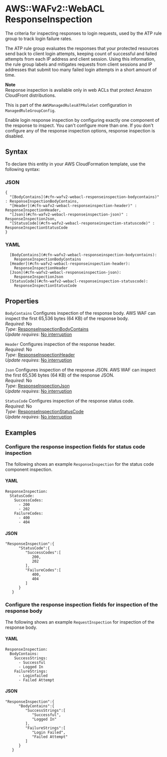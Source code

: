 # AWS::WAFv2::WebACL ResponseInspection<a name="aws-properties-wafv2-webacl-responseinspection"></a>

The criteria for inspecting responses to login requests, used by the ATP rule group to track login failure rates\.

The ATP rule group evaluates the responses that your protected resources send back to client login attempts, keeping count of successful and failed attempts from each IP address and client session\. Using this information, the rule group labels and mitigates requests from client sessions and IP addresses that submit too many failed login attempts in a short amount of time\.

**Note**  
Response inspection is available only in web ACLs that protect Amazon CloudFront distributions\.

This is part of the `AWSManagedRulesATPRuleSet` configuration in `ManagedRuleGroupConfig`\.

Enable login response inspection by configuring exactly one component of the response to inspect\. You can't configure more than one\. If you don't configure any of the response inspection options, response inspection is disabled\.

## Syntax<a name="aws-properties-wafv2-webacl-responseinspection-syntax"></a>

To declare this entity in your AWS CloudFormation template, use the following syntax:

### JSON<a name="aws-properties-wafv2-webacl-responseinspection-syntax.json"></a>

```
{
  "[BodyContains](#cfn-wafv2-webacl-responseinspection-bodycontains)" : ResponseInspectionBodyContains,
  "[Header](#cfn-wafv2-webacl-responseinspection-header)" : ResponseInspectionHeader,
  "[Json](#cfn-wafv2-webacl-responseinspection-json)" : ResponseInspectionJson,
  "[StatusCode](#cfn-wafv2-webacl-responseinspection-statuscode)" : ResponseInspectionStatusCode
}
```

### YAML<a name="aws-properties-wafv2-webacl-responseinspection-syntax.yaml"></a>

```
  [BodyContains](#cfn-wafv2-webacl-responseinspection-bodycontains):
    ResponseInspectionBodyContains
  [Header](#cfn-wafv2-webacl-responseinspection-header):
    ResponseInspectionHeader
  [Json](#cfn-wafv2-webacl-responseinspection-json):
    ResponseInspectionJson
  [StatusCode](#cfn-wafv2-webacl-responseinspection-statuscode):
    ResponseInspectionStatusCode
```

## Properties<a name="aws-properties-wafv2-webacl-responseinspection-properties"></a>

`BodyContains` <a name="cfn-wafv2-webacl-responseinspection-bodycontains"></a>
Configures inspection of the response body\. AWS WAF can inspect the first 65,536 bytes \(64 KB\) of the response body\.  
_Required_: No  
_Type_: [ResponseInspectionBodyContains](aws-properties-wafv2-webacl-responseinspectionbodycontains.md)  
_Update requires_: [No interruption](https://docs.aws.amazon.com/AWSCloudFormation/latest/UserGuide/using-cfn-updating-stacks-update-behaviors.html#update-no-interrupt)

`Header` <a name="cfn-wafv2-webacl-responseinspection-header"></a>
Configures inspection of the response header\.  
_Required_: No  
_Type_: [ResponseInspectionHeader](aws-properties-wafv2-webacl-responseinspectionheader.md)  
_Update requires_: [No interruption](https://docs.aws.amazon.com/AWSCloudFormation/latest/UserGuide/using-cfn-updating-stacks-update-behaviors.html#update-no-interrupt)

`Json` <a name="cfn-wafv2-webacl-responseinspection-json"></a>
Configures inspection of the response JSON\. AWS WAF can inspect the first 65,536 bytes \(64 KB\) of the response JSON\.  
_Required_: No  
_Type_: [ResponseInspectionJson](aws-properties-wafv2-webacl-responseinspectionjson.md)  
_Update requires_: [No interruption](https://docs.aws.amazon.com/AWSCloudFormation/latest/UserGuide/using-cfn-updating-stacks-update-behaviors.html#update-no-interrupt)

`StatusCode` <a name="cfn-wafv2-webacl-responseinspection-statuscode"></a>
Configures inspection of the response status code\.  
_Required_: No  
_Type_: [ResponseInspectionStatusCode](aws-properties-wafv2-webacl-responseinspectionstatuscode.md)  
_Update requires_: [No interruption](https://docs.aws.amazon.com/AWSCloudFormation/latest/UserGuide/using-cfn-updating-stacks-update-behaviors.html#update-no-interrupt)

## Examples<a name="aws-properties-wafv2-webacl-responseinspection--examples"></a>

### Configure the response inspection fields for status code inspection<a name="aws-properties-wafv2-webacl-responseinspection--examples--Configure_the_response_inspection_fields_for_status_code_inspection"></a>

The following shows an example `ResponseInspection` for the status code component inspection\.

#### YAML<a name="aws-properties-wafv2-webacl-responseinspection--examples--Configure_the_response_inspection_fields_for_status_code_inspection--yaml"></a>

```
ResponseInspection:
  StatusCode:
    SuccessCodes:
      - 200
      - 202
    FailureCodes:
      - 400
      - 404
```

#### JSON<a name="aws-properties-wafv2-webacl-responseinspection--examples--Configure_the_response_inspection_fields_for_status_code_inspection--json"></a>

```
"ResponseInspection":{
      "StatusCode":{
         "SuccessCodes":[
            200,
            202
         ],
         "FailureCodes":[
            400,
            404
         ]
      }
   }
```

### Configure the response inspection fields for inspection of the response body<a name="aws-properties-wafv2-webacl-responseinspection--examples--Configure_the_response_inspection_fields_for_inspection_of_the_response_body"></a>

The following shows an example `RequestInspection` for inspection of the response body\.

#### YAML<a name="aws-properties-wafv2-webacl-responseinspection--examples--Configure_the_response_inspection_fields_for_inspection_of_the_response_body--yaml"></a>

```
ResponseInspection:
  BodyContains:
    SuccessStrings:
      - Successful
      - Logged In
    FailureStrings:
      - Loginfailed
      - Failed Attempt
```

#### JSON<a name="aws-properties-wafv2-webacl-responseinspection--examples--Configure_the_response_inspection_fields_for_inspection_of_the_response_body--json"></a>

```
"ResponseInspection":{
      "BodyContains":{
         "SuccessStrings":[
            "Successful",
            "Logged In"
         ],
         "FailureStrings":[
            "Login Failed",
            "Failed Attempt"
         ]
      }
   }
```
